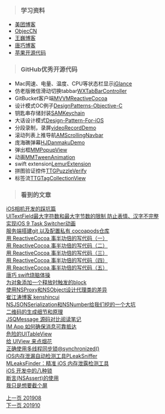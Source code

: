 > ### 学习资料

* [美团博客](https://tech.meituan.com/)
* [ObjecCN](https://objccn.io/)
* [王巍博客](https://onevcat.com/#blog)
* [唐巧博客](http://blog.devtang.com/categories/iOS/)
* [苹果开源代码](http://opensource.apple.com) 



> ### GitHub优秀开源代码

* Mac网速、电量、温度、CPU等状态栏显示[iGlance](https://github.com/iglance/iGlance/releases)   
* 仿老版微信滑动切换tabbar[WXTabBarController](https://github.com/leichunfeng/WXTabBarController)   
* GitBucket客户端[MVVMReactiveCocoa](https://github.com/leichunfeng/MVVMReactiveCocoa)
* 设计模式OC例子[DesignPatterns-Objective-C](https://github.com/leichunfeng/DesignPatterns-Objective-C)
* 钥匙串存储封装[SAMKeychain](https://github.com/soffes/SAMKeychain)
* 大话设计模式[Design-Pattern-For-iOS](https://github.com/huang303513/Design-Pattern-For-iOS)
* 分段录制，录屏[videoRecordDemo](https://github.com/lieyunye/videoRecordDemo)   
* 滚动列表上推导航[AMScrollingNavbar](https://github.com/andreamazz/AMScrollingNavbar)
* 庞海礁弹幕[HJDanmakuDemo](https://github.com/panghaijiao/HJDanmakuDemo)    
* 弹出框[MMPopupView](https://github.com/adad184/MMPopupView)   
* 动画[MMTweenAnimation](https://github.com/adad184/MMTweenAnimation)  
* swift extension[LemurExtension](https://github.com/Lemur/LemurExtension)
* 拼图验证控件[TTGPuzzleVerify](https://github.com/zekunyan/TTGPuzzleVerify) 
* 标签流[TTGTagCollectionView](https://github.com/zekunyan/TTGTagCollectionView)


   
> ### 看到的文章

  
[iOS相机开发的踩坑篇](www.iosxxx.com/blog/2017-01-15-iOS相机开发的踩坑篇.html)    
[UITextField最大字符数和最大字节数的限制 防止表情、汉字不完整](http://www.iosxxx.com/blog/2016-11-27-UITextField最大字符数和最大字节数的限制.html)   
[实现iOS 9 Task Switcher动画](https://tech.glowing.com/cn/implement-ios9-task-switcher-animation/)   
[服务端搭建git 以及配置私有 cocoapods仓库](https://www.jianshu.com/p/259f5e1d7c3f)   
[用 ReactiveCocoa 事半功倍的写代码（一）](http://fengjian0106.github.io/2016/04/17/The-Power-Of-Composition-In-FRP-Part-1/)   
[用 ReactiveCocoa 事半功倍的写代码（二）](http://fengjian0106.github.io/2016/04/26/The-Power-Of-Composition-In-FRP-Part-2/)  
[用 ReactiveCocoa 事半功倍的写代码（三）](http://fengjian0106.github.io/2016/04/28/The-Power-Of-Composition-In-FRP-Part-3/)     
[用 ReactiveCocoa 事半功倍的写代码（四）](http://fengjian0106.github.io/2016/05/03/The-Power-Of-Composition-In-FRP-Part-4/)    
[用 ReactiveCocoa 事半功倍的写代码（五）](http://fengjian0106.github.io/2016/07/25/The-Power-Of-Composition-In-FRP-Part-5/)    
[唐巧 swift烧脑体操](http://blog.devtang.com/2016/02/27/swift-gym-1-nested-optional/)    
[为对象添加一个释放时触发的block](www.tanhao.me/pieces/160626.html/)  
[使用NSProxy和NSObject设计代理类的差异](www.tanhao.me/code/160702.html/)   
[崔江涛博客 kenshincui](https://www.cnblogs.com/kenshincui/p/3985090.html)    
[NSJSONSerialization和NSNumber给我们挖的一个大坑](www.tanhao.me/pieces/150523.html/)     
[二维码的生成细节和原理](https://coolshell.cn/articles/10590.html)   
[JSQMessage 源码对比阅读笔记](blog.callmewhy.com/2015/03/02/jsqmessage-code-reading-notes/)   
[IM App 如何确保消息可靠抵达](http://mrpeak.cn/blog/ios-message-reliability/)    
[危险的UITableView](http://mrpeak.cn/blog/tableview-danger/)     
[给 UIView 来点烟花](https://juejin.im/post/5d540ad0e51d4561f17a509c)    
[正确使用多线程同步锁@synchronized()](http://mrpeak.cn/blog/synchronized/)   
[iOS内存泄漏自动检测工具PLeakSniffer](http://mrpeak.cn/blog/leak/)   
[MLeaksFinder：精准 iOS 内存泄露检测工具](https://wereadteam.github.io/2016/02/22/MLeaksFinder/)    
[iOS 开发中的八种锁](https://juejin.im/post/5d53e88f6fb9a06aca3815f1)   
[断言(NSAssert)的使用](https://www.jianshu.com/p/6e444981ab45)   
[我只是想要截个屏](http://blog.startry.com/2016/02/24/Screenshots-With-SwViewCapture/)   






       

[上一页 201908](https://github.com/starainDou/DDYDayly/blob/master/2019/201908.md)     
[下一页 201910](https://github.com/starainDou/DDYDayly/blob/master/2019/201910.md)